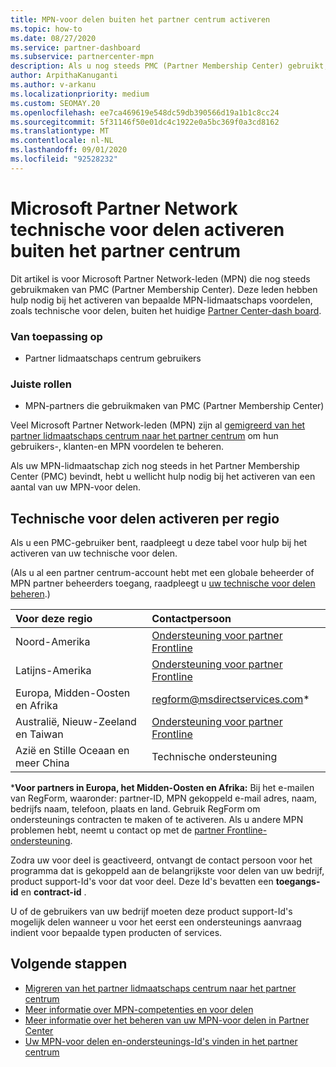 ```yaml
---
title: MPN-voor delen buiten het partner centrum activeren
ms.topic: how-to
ms.date: 08/27/2020
ms.service: partner-dashboard
ms.subservice: partnercenter-mpn
description: Als u nog steeds PMC (Partner Membership Center) gebruikt, kunt u contact opnemen met wie u de voor delen van technische ondersteuning van MPN kunt activeren en kunt u de ondersteunings-Id's voor voor delen bieden.
author: ArpithaKanuganti
ms.author: v-arkanu
ms.localizationpriority: medium
ms.custom: SEOMAY.20
ms.openlocfilehash: ee7ca469619e548dc59db390566d19a1b1c8cc24
ms.sourcegitcommit: 5f31146f50e01dc4c1922e0a5bc369f0a3cd8162
ms.translationtype: MT
ms.contentlocale: nl-NL
ms.lasthandoff: 09/01/2020
ms.locfileid: "92528232"
---
```

# <a name="activate-microsoft-partner-network-technical-benefits-outside-of-partner-center"></a>Microsoft Partner Network technische voor delen activeren buiten het partner centrum

Dit artikel is voor Microsoft Partner Network-leden (MPN) die nog steeds gebruikmaken van PMC (Partner Membership Center). Deze leden hebben hulp nodig bij het activeren van bepaalde MPN-lidmaatschaps voordelen, zoals technische voor delen, buiten het huidige [Partner Center-dash board](https://partner.microsoft.com/dashboard).

### <a name="applies-to"></a>Van toepassing op

- Partner lidmaatschaps centrum gebruikers

### <a name="appropriate-roles"></a>Juiste rollen

- MPN-partners die gebruikmaken van PMC (Partner Membership Center)

Veel Microsoft Partner Network-leden (MPN) zijn al [gemigreerd van het partner lidmaatschaps centrum naar het partner centrum](prepare-pmc-pc-migration.md) om hun gebruikers-, klanten-en MPN voordelen te beheren.

Als uw MPN-lidmaatschap zich nog steeds in het Partner Membership Center (PMC) bevindt, hebt u wellicht hulp nodig bij het activeren van een aantal van uw MPN-voor delen.

## <a name="activate-technical-benefits-by-region"></a>Technische voor delen activeren per regio

Als u een PMC-gebruiker bent, raadpleegt u deze tabel voor hulp bij het activeren van uw technische voor delen.

(Als u al een partner centrum-account hebt met een globale beheerder of MPN partner beheerders toegang, raadpleegt u [uw technische voor delen beheren](manage-your-partner-network-benefits.md#manage-technical-benefits).)

|Voor deze regio  | Contactpersoon |
|:--------|:------------|
|Noord-Amerika  | [Ondersteuning voor partner Frontline](https://partner.microsoft.com/support?issueid=300-0042)  |
|Latijns-Amerika  | [Ondersteuning voor partner Frontline](https://partner.microsoft.com/support?issueid=300-0042)  |
|Europa, Midden-Oosten en Afrika  | [regform@msdirectservices.com](mailto:regform@msdirectservices.com)*  |
|Australië, Nieuw-Zeeland en Taiwan  | [Ondersteuning voor partner Frontline](https://partner.microsoft.com/support?issueid=300-0042)  |
|Azië en Stille Oceaan en meer China  | Technische ondersteuning  |

\***Voor partners in Europa, het Midden-Oosten en Afrika:** Bij het e-mailen van RegForm, waaronder: partner-ID, MPN gekoppeld e-mail adres, naam, bedrijfs naam, telefoon, plaats en land. Gebruik RegForm om ondersteunings contracten te maken of te activeren. Als u andere MPN problemen hebt, neemt u contact op met de [partner Frontline-ondersteuning](https://partner.microsoft.com/support?issueid=300-0042).

Zodra uw voor deel is geactiveerd, ontvangt de contact persoon voor het programma dat is gekoppeld aan de belangrijkste voor delen van uw bedrijf, product support-Id's voor dat voor deel. Deze Id's bevatten een **toegangs-id** en **contract-id** . 

U of de gebruikers van uw bedrijf moeten deze product support-Id's mogelijk delen wanneer u voor het eerst een ondersteunings aanvraag indient voor bepaalde typen producten of services.

## <a name="next-steps"></a>Volgende stappen

- [Migreren van het partner lidmaatschaps centrum naar het partner centrum](prepare-pmc-pc-migration.md)
- [Meer informatie over MPN-competenties en voor delen](learn-about-competencies.md)
- [Meer informatie over het beheren van uw MPN-voor delen in Partner Center](manage-your-partner-network-benefits.md)
- [Uw MPN-voor delen en-ondersteunings-Id's vinden in het partner centrum](mpn-find-benefits.md)
